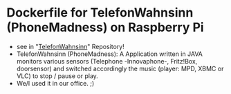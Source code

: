# Dockerfile for TelefonWahnsinn (PhoneMadness) on Raspberry Pi
* see in "[TelefonWahnsinn](https://github.com/Tob1as/TelefonWahnsinn)" Repository!
* TelefonWahnsinn (PhoneMadness): A Application written in JAVA monitors various sensors (Telephone -Innovaphone-, Fritz!Box, doorsensor) and switched accordingly the music (player: MPD, XBMC or VLC) to stop / pause or play.
* We/I used it in our office. ;)
